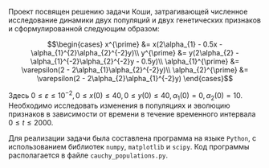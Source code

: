 Проект посвящен решению задачи Коши, затрагивающей численное исследование динамики двух популяций и двух генетических признаков и сформулированной следующим образом:

$$\begin{cases}
x^{\prime} &= x(2\alpha_{1} - 0.5x - \alpha_{1}^{2}\alpha_{2}^{-2}y)\\
y^{\prime} &= y(2\alpha_{2} - \alpha_{1}^{-2}\alpha_{2}^{-2}y - 0.5y)\\
\alpha_{1}^{\prime} &= \varepsilon(2 - 2\alpha_{1}\alpha_{2}^{-2}y)\\
\alpha_{2}^{\prime} &= \varepsilon(2 - 2\alpha_{2}\alpha_{1}^{-2}y)
\end{cases}$$

Здесь $0 \le \varepsilon \leqslant 10^{-2}, 0 \leqslant x(0) \leqslant 40, 0 \leqslant y(0) \leqslant 40, \alpha_{1}(0) = 0, \alpha_{2}(0) = 10$. Необходимо исследовать изменения в популяциях и эволюцию признаков в зависимости от времени в течение временного интервала $0 \leqslant t \leqslant 2000$.

Для реализации задачи была составлена программа на языке `Python`, с использованием библиотек `numpy`, `matplotlib` и `scipy`. Код программы располагается в файле `cauchy_populations.py`.